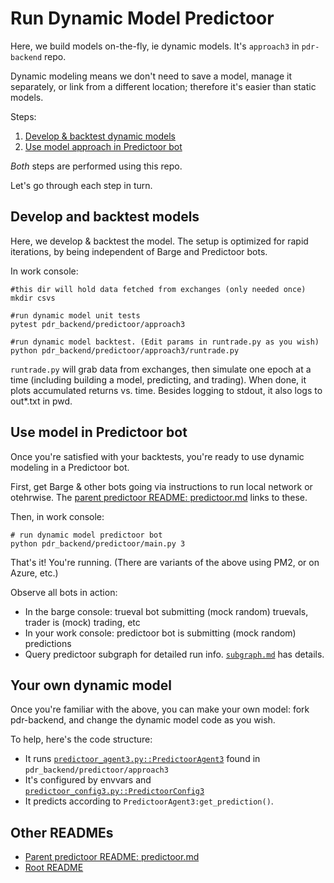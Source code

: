 <!--
Copyright 2023 Ocean Protocol Foundation
SPDX-License-Identifier: Apache-2.0
-->

# Run Dynamic Model Predictoor

Here, we build models on-the-fly, ie dynamic models. It's `approach3` in `pdr-backend` repo.

Dynamic modeling means we don't need to save a model, manage it separately, or link from a different location; therefore it's easier than static models.

Steps:
1. [Develop & backtest dynamic models](#develop-and-backtest-models)
1. [Use model approach in Predictoor bot](#use-model-in-predictoor-bot)

_Both_ steps are performed using this repo.

Let's go through each step in turn.

## Develop and backtest models

Here, we develop & backtest the model. The setup is optimized for rapid iterations, by being independent of Barge and Predictoor bots.

In work console:
```console
#this dir will hold data fetched from exchanges (only needed once)
mkdir csvs

#run dynamic model unit tests
pytest pdr_backend/predictoor/approach3

#run dynamic model backtest. (Edit params in runtrade.py as you wish)
python pdr_backend/predictoor/approach3/runtrade.py
```

`runtrade.py` will grab data from exchanges, then simulate one epoch at a time (including building a model, predicting, and trading). When done, it plots accumulated returns vs. time. Besides logging to stdout, it also logs to out*.txt in pwd.

## Use model in Predictoor bot

Once you're satisfied with your backtests, you're ready to use dynamic modeling in a Predictoor bot.

First, get Barge & other bots going via instructions to run local network or otehrwise. The [parent predictoor README: predictoor.md](./predictoor.md) links to these.

Then, in work console:
```console
# run dynamic model predictoor bot
python pdr_backend/predictoor/main.py 3
```

That's it! You're running. (There are variants of the above using PM2, or on Azure, etc.)

Observe all bots in action:
- In the barge console: trueval bot submitting (mock random) truevals, trader is (mock) trading, etc
- In your work console: predictoor bot is submitting (mock random) predictions
- Query predictoor subgraph for detailed run info. [`subgraph.md`](subgraph.md) has details.

## Your own dynamic model

Once you're familiar with the above, you can make your own model: fork pdr-backend, and change the dynamic model code as you wish.

To help, here's the code structure:
- It runs [`predictoor_agent3.py::PredictoorAgent3`](../pdr_backend/predictoor/approach3/predictoor_agent3.py) found in `pdr_backend/predictoor/approach3`
- It's configured by envvars and [`predictoor_config3.py::PredictoorConfig3`](../pdr_backend/predictoor/approach3/predictoor_config3.py)
- It predicts according to `PredictoorAgent3:get_prediction()`.


## Other READMEs

- [Parent predictoor README: predictoor.md](./predictoor.md)
- [Root README](../README.md)
